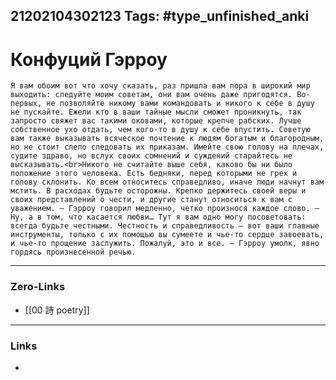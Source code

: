 21202104302123
Tags: #type_unfinished_anki
---
# Конфуций  Гэрроу

    Я вам обоим вот что хочу сказать, раз пришла вам пора в широкий мир выходить: следуйте моим советам, они вам очень даже пригодятся. Во-первых, не позволяйте никому вами командовать и никого к себе в душу не пускайте. Ежели кто в ваши тайные мысли сможет проникнуть, так запросто свяжет вас такими оковами, которые крепче рабских. Лучше собственное ухо отдать, чем кого-то в душу к себе впустить. Советую вам также выказывать всяческое почтение к людям богатым и благородным, но не стоит слепо следовать их приказам. Имейте свою голову на плечах, судите здраво, но вслух своих сомнений и суждений старайтесь не высказывать.<br>Никого не считайте выше себя, каково бы ни было положение этого человека. Есть бедняки, перед которыми не грех и голову склонить. Ко всем относитесь справедливо, иначе люди начнут вам мстить. В расходах будьте осторожны. Крепко держитесь своей веры и своих представлений о чести, и другие станут относиться к вам с уважением. — Гэрроу говорил медленно, четко произнося каждое слово. — Ну, а в том, что касается любви… Тут я вам одно могу посоветовать: всегда будьте честными. Честность и справедливость — вот ваши главные инструменты, только с их помощью вы сумеете и чье-то сердце завоевать, и чье-то прощение заслужить. Пожалуй, это и все. — Гэрроу умолк, явно гордясь произнесенной речью.

---
### Zero-Links
- [[00 詩 poetry]]
---
### Links
-